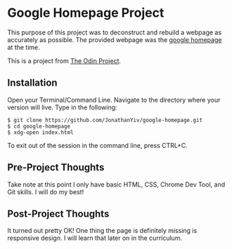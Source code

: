 # Google Homepage Project

This purpose of this project was to deconstruct and rebuild a webpage as accurately as possible.
The provided webpage was the [google homepage](https://www.google.com/) at the time.

This is a project from [The Odin Project](https://www.theodinproject.com/courses/web-development-101/lessons/html-css).

## Installation

Open your Terminal/Command Line. Navigate to the directory where your version will live. Type in the following:

```
$ git clone https://github.com/JonathanYiv/google-homepage.git
$ cd google-homepage
$ xdg-open index.html
```

To exit out of the session in the command line, press CTRL+C.

## Pre-Project Thoughts

Take note at this point I only have basic HTML, CSS, Chrome Dev Tool, and Git skills.
I will do my best!

## Post-Project Thoughts

It turned out pretty OK!
One thing the page is definitely missing is responsive design.
I will learn that later on in the curriculum.
